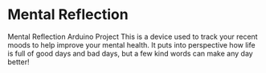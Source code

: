 # Mental Reflection
Mental Reflection Arduino Project
This is a device used to track your recent moods to help improve your mental health. It puts into perspective how life is full of good days and bad days, but a few kind words can make any day better!
